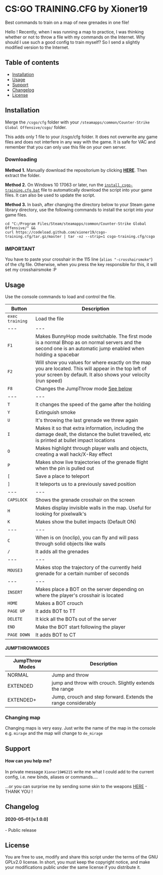 # CS:GO TRAINING.CFG by Xioner19

Best commands to train on a map of new grenades in one file!

Hello ! Recently, when I was running a map to practice, I was thinking whether or not to throw a file with my commands on the Internet. Why should I use such a good config to train myself? So I send a slightly modified version to the Internet.

## Table of contents
* [Installation](#installation)
* [Usage](#usage)
* [Support](#support)
* [Changelog](#changelog)
* [License](#license)

## Installation 

Merge the `/csgo/cfg` folder with your `/steamapps/common/Counter-Strike Global Offensive/csgo/` folder.

This adds only 1 file to your /csgo/cfg folder. It does not overwrite any game files and does not interfere in any way with the game. It is safe for VAC and remember that you can only use this file on your own server.

### Downloading

**Method 1.**
Manually download the repositorium by clicking [**HERE**](https://github.com/Xioner19/csgo-training.cfg./archive/master.zip). Then extract the folder.

**Method 2.**
On Windows 10 17063 or later, run the [`install_csgo-training.cfg.bat`](https://raw.githubusercontent.com/xioner19/csgo-training.cfg/master/install_csgo-training.cfg.bat) file to automatically download the script into your game files. It can also be used to update the script.

**Method 3.**
In bash, after changing the directory below to your Steam game library directory, use the following commands to install the script into your game files.
```
cd "C:/Program Files/Steam/steamapps/common/Counter-Strike Global Offensive/" && 
curl https://codeload.github.com/xioner19/csgo-training.cfg/tar.gz/master | tar -xz --strip=1 csgo-training.cfg/csgo
```

### IMPORTANT

You have to paste your crosshair in the 115 line (`alias "-crosshairsmoke"`) of the cfg file. Otherwise, when you press the key responsible for this, it will set my crosshairsmoke :P

## Usage

Use the console commands to load and control the file. 

Button              | Description
------------------- | -------------------
`exec training`     | Load the file
---                 | ---
`F1`                | Makes BunnyHop mode switchable. The first mode is a normal Bhop as on normal servers and the second one is an automatic jump enabled when holding a spacebar
`F2`                | Will show you values for where exactly on the map you are located. This will appear in the top left of your screen by default. It also shows your velocity (run speed)
`F8`                | Changes the JumpThrow mode [See below](#jumpthrowmodes)
---                 | ---
`T`                 | It changes the speed of the game after the holding
`Y`                 | Extinguish smoke
`U`                 | It's throwing the last grenade we threw again
`I`                 | Makes it so that extra information, including the damage dealt, the distance the bullet travelled, etc is printed at bullet impact locations
`O`                 | Makes highlight through player walls and objects, creating a wall hack/X-Ray effect
`P`                 | Makes show live trajectories of the grenade flight when the pin is pulled out
`[`                 | Save a place to teleport
`]`                 | It teleports us to a previously saved position
---                 | ---
`CAPSLOCK`          | Shows the grenade crosshair on the screen
`H`                 | Makes display invisible walls in the map. Useful for looking for pixelwalk's
`K`                 | Makes show the bullet impacts (Default ON)
---                 | ---
`C`                 | When is on (noclip), you can fly and will pass through solid objects like walls
`/`                 | It adds all the grenades
---                 | ---
`MOUSE3`            | Makes stop the trajectory of the currently held grenade for a certain number of seconds
---                 | ---
`INSERT`            | Makes place a BOT on the server depending on where the player's crosshair is located
`HOME`              | Makes a BOT crouch
`PAGE UP`           | It adds BOT to TT
`DELETE`            | It kick all the BOTs out of the server
`END`               | Make the BOT start following the player
`PAGE DOWN`         | It adds BOT to CT


#### JUMPTHROWMODES

JumpThrow Modes     | Description
------------------- | -------------------
NORMAL              | Jump and throw
EXTENDED            | jump and throw with crouch. Slightly extends the range
EXTENDED+           | Jump, crouch and step forward. Extends the range considerably

### Changing map

Changing maps is very easy. Just write the name of the map in the console e.g. `mirage` and the map will change to `de_mirage`

## Support

#### How can you help me?

In private message `Xioner19#6215` write me what I could add to the current config, i.e. new binds, aliases or commands....

...or you can surprise me by sending some skin to the weapons [HERE](https://steamcommunity.com/tradeoffer/new/?partner=258608059&token=YHSUg6JU) - THANK YOU !

## Changelog

#### 2020-05-01 [v.1.0.0]
\- Public release


## License

You are free to use, modify and share this script under the terms of the GNU GPLv2.0 license. In short, you must keep the copyright notice, and make your modifications public under the same license if you distribute it.





